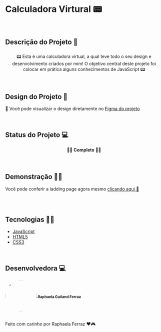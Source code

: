 
# Calculadora Virtural 📟

</br>


## Descrição do Projeto 📃
<p style="margin-top: 1.5rem; text-align: center"> 📟 Esta é uma calculadora virtual, a qual teve todo o seu design e desenvolvimento criados por mim! O objetivo central deste projeto foi colocar em prática alguns conhecimentos de JavaScript 📟</p>

</br>


## Design do Projeto 🎨

<p>👀 Você pode visualizar o design diretamente no <a href="https://www.figma.com/file/AnlxQLOBC5hm6vf43Y8svw/calculadora?node-id=0%3A1&t=3bd3PMksj8uQgrdW-1">Figma do projeto</a></p>


</br>


## Status do Projeto 💻
<h4 style="text-align: center"> 🚧✅ Completo 🚧✅ </h4>


</br>


## Demonstração 👩‍💻
<p> Você pode conferir a ladding page agora mesmo <a href="https://raphaelaferraz.github.io/calculadora/">clicando aqui 💜</a>

</br></br>

## Tecnologias 👩‍💻
- [JavaScript](https://developer.mozilla.org/pt-BR/docs/Web/JavaScript) 
- [HTML5](https://developer.mozilla.org/en-US/docs/Glossary/HTML5)
- [CSS3](https://developer.mozilla.org/pt-BR/docs/Web/CSS)


</br>


## Desenvolvedora 💻
 <a href="https://www.linkedin.com/in/raphaela-guiland-ferraz-32a980214">
  <img align="center" src="https://avatars.githubusercontent.com/u/86068799?v=4" style="border-radius: 100%" width="100px" />
  <sub><b>  Raphaela Guiland Ferraz</b></sub>
 </a>


 </br>
 </br>


Feito com carinho por Raphaela Ferraz ❤🎮
